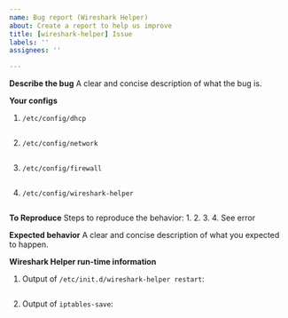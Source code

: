 ```yaml
---
name: Bug report (Wireshark Helper)
about: Create a report to help us improve
title: [wireshark-helper] Issue
labels: ''
assignees: ''

---
```


**Describe the bug**
A clear and concise description of what the bug is.

**Your configs**

1. ```/etc/config/dhcp```

   ```sh

   ```

2. ```/etc/config/network```

   ```sh

   ```

3. ```/etc/config/firewall```

   ```sh

   ```

4. ```/etc/config/wireshark-helper```

   ```sh

   ```

**To Reproduce**
Steps to reproduce the behavior:
1.
2.
3.
4. See error

**Expected behavior**
A clear and concise description of what you expected to happen.

**Wireshark Helper run-time information**

1. Output of ```/etc/init.d/wireshark-helper restart```:

   ```sh

   ```

2. Output of ```iptables-save```:

   ```sh

   ```
